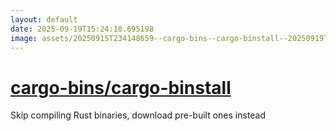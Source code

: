 ```yaml
---
layout: default
date: 2025-09-19T15:24:18.695198
image: assets/20250915T234148659--cargo-bins--cargo-binstall--20250919T022207314--cropped.png
---
```


# [cargo-bins/cargo-binstall](https://github.com/cargo-bins/cargo-binstall)

Skip compiling Rust binaries, download pre-built ones instead

